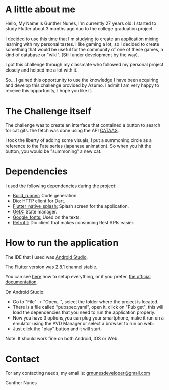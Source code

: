 # A little about me

Hello, My Name is Gunther Nunes, I'm currently 27 years old. I started to study Flutter about 
3 months ago duo to the college graduation project.

I decided to use this time that I'm studying to create an application mixing learning with my 
personal tastes. I like gaming a lot, so I decided to create something that would be useful for 
the community of one of these games, a kind of database or "wiki". (Still under development by the way).

I got this challenge through my classmate who followed my personal project closely and helped me a 
lot with it.

So... I gained this opportunity to use the knowledge I have been acquiring and develop this 
challenge provided by Azumo. I admit I am very happy to receive this opportunity, I hope you like it.

# The Challenge itself

The challenge was to create an interface that contained a button to search for cat gifs.
the fetch was done using the API [CATAAS](https://cataas.com/#/).

I took the liberty of adding some visuals, I put a summoning circle as a reference to the Fate series (japanese animation). 
So when you hit the button, you would be "summoning" a new cat.

# Dependencies

I used the following dependencies during the project:


- [Build_runner:](https://pub.dev/packages/build_runner) Code generation.
- [Dio:](https://pub.dev/packages/dio) HTTP client for Dart.
- [Flutter_native_splash:](https://pub.dev/packages/flutter_native_splash) Splash screen for the application.  
- [GetX:](https://pub.dev/packages/get) State manager.
- [Google_fonts:](https://pub.dev/packages/google_fonts) Used on the texts.
- [Retrofit:](https://pub.dev/packages/retrofit) Dio client that makes consuming Rest APIs easier.

# How to run the application

The IDE that I used was [Android Studio](https://developer.android.com/studio).

The [Flutter](https://flutter.dev) version was 2.8.1 channel stable.

You can see [here](https://www.youtube.com/watch?v=hfz_AraTk_k) how to setup everything, or if you 
prefer, [the official documentation](https://docs.flutter.dev/get-started/install).

On Android Studio:
 - Go to "File" -> "Open...", select the folder where the project is located.
 - There is a file called "pubspec.yaml", open it, click on "Pub get", this will load the dependencies that you need to run the application properly.
 - Now you have 3 options,you can plug your smartphone, make it run on a emulator using the AVD Manager or select a browser to run on web.
 - Just click the "play" button and it will start.
 
 Note: It should work fine on both Android, IOS or Web.

# Contact

For any contacting needs, my email is: grnunesdeveloper@gmail.com

Gunther Nunes



